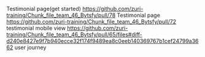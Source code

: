  Testimonial page(get started) https://github.com/zuri-training/Chunk_file_team_46_Bytsfy/pull/78 
 Testimonial page https://github.com/zuri-training/Chunk_file_team_46_Bytsfy/pull/72
 testimonial mobile view https://github.com/zuri-training/Chunk_file_team_46_Bytsfy/pull/65/files#diff-d240e8427e9f7b940ecce32f174f9489ea8c0eeb140369767b1cef24799a3662
 user journey 
